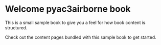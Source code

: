 Welcome pyac3airborne book
==========================

This is a small sample book to give you a feel for how book content is
structured.

Check out the content pages bundled with this sample book to get started.
